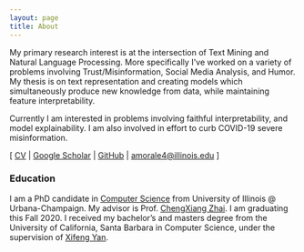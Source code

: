 ```yaml
---
layout: page
title: About
---
```

My primary research interest is at the intersection of Text Mining and Natural Language Processing. 
More specifically I've worked on a variety of problems involving Trust/Misinformation, Social Media Analysis, and Humor.  My thesis is on text representation and creating models which simultaneously produce new knowledge from data, while maintaining feature interpretability.

Currently I am interested in problems involving faithful interpretability, and model explainability. I am also involved in effort to curb COVID-19 severe misinformation.   

\[ [CV](cv.pdf) \| [Google Scholar](https://scholar.google.com/citations?hl=en&user=k35br0sAAAAJ) \| [GitHub](https://github.com/amorale4)  \|  [amorale4@illinois.edu](mailto:amorale4@illinois.edu) \]

### Education

I am a PhD candidate in [Computer Science](https://cs.illinois.edu/) from University of Illinois @ Urbana-Champaign. My advisor is Prof. [ChengXiang Zhai](http://czhai.cs.illinois.edu/). I am graduating this Fall 2020. 
 I received my bachelor’s and masters degree from the University of California, Santa Barbara in Computer Science, under the supervision of [Xifeng Yan](https://sites.cs.ucsb.edu/~xyan/).
